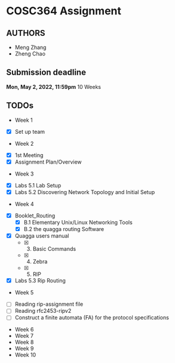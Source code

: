 # COSC364 Assignment

## AUTHORS
* Meng Zhang
* Zheng Chao

## Submission deadline
**Mon, May 2, 2022, 11:59pm**
10 Weeks

## TODOs

* Week 1
- [x] Set up team

* Week 2
- [x] 1st Meeting
- [x] Assignment Plan/Overview

* Week 3
- [x] Labs 5.1 Lab Setup
- [x] Labs 5.2 Discovering Network Topology and Initial Setup

* Week 4
- [x] Booklet_Routing
    - [x] B.1 Elementary Unix/Linux Networking Tools
    - [x] B.2 the quagga routing Software
- [x] Quagga users manual
    - [x] 3. Basic Commands
    - [x] 4. Zebra
    - [x] 5. RIP
- [x] Labs 5.3 Rip Routing

* Week 5
- [ ] Reading rip-assignment file
- [ ] Reading rfc2453-ripv2
- [ ] Construct a finite automata (FA) for the protocol specifications
* Week 6
* Week 7
* Week 8
* Week 9
* Week 10
